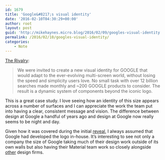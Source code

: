 ```yaml
---
id: 1679
title: 'Google&#8217;s visual identity'
date: '2016-02-10T04:30:29+00:00'
author: root
layout: post
guid: 'http://mikehaynes.micro.blog/2016/02/09/googles-visual-identity.html'
permalink: /2016/02/10/googles-visual-identity/
categories:
    - Note
---
```


[The Rivalry](https://therivalry.co/project/google-visual-identity):

> We were invited to create a new visual identity for GOOGLE that would adapt to the ever-evolving multi-screen world, without losing the speed and simplicity users love. No small task with over 12 billion searches made monthly and ~200 GOOGLE products to consider. The result is a dynamic system of components beyond the iconic logo.

This is a great case study. I love seeing how an identity of this size appears across a number of surfaces and I can appreciate the work the team put into having a clear, consistent message and vision. The difference between design at Google a handful of years ago and design at Google now really seems to be night and day.

Given how it was covered during the initial [reveal](https://blog.google/technology/design/google-update), I always assumed that Google had developed the logo in-house. It’s interesting to see not only a company the size of Google taking much of their design work outside of its own walls but also having their Material team work so closely alongside [other](https://www.hugeinc.com/work/google) design firms.